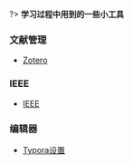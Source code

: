 <!-- 目录 -->

?> **学习过程中用到的一些小工具**

### 文献管理

- [Zotero](/ldn/Tool/learn/Zotero使用记录.md)

### IEEE

- [IEEE](/ldn/Tool/learn/IEEE.md)

### 编辑器

- [Typora设置](/ldn/Tool/learn/Typora设置.md)

